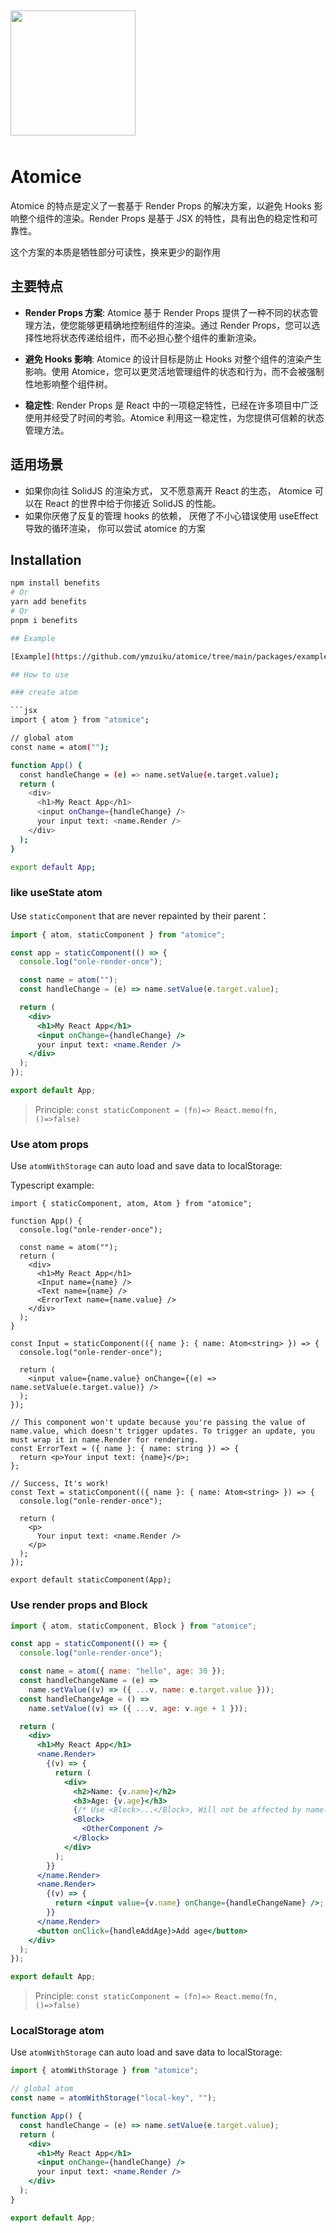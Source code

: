 <img src="packages/atomice/logo.png" style="margin: 10px auto; text-align:center; height:200px" />

# Atomice

Atomice 的特点是定义了一套基于 Render Props 的解决方案，以避免 Hooks 影响整个组件的渲染。Render Props 是基于 JSX 的特性，具有出色的稳定性和可靠性。

这个方案的本质是牺牲部分可读性，换来更少的副作用

## 主要特点

- **Render Props 方案**: Atomice 基于 Render Props 提供了一种不同的状态管理方法，使您能够更精确地控制组件的渲染。通过 Render Props，您可以选择性地将状态传递给组件，而不必担心整个组件的重新渲染。

- **避免 Hooks 影响**: Atomice 的设计目标是防止 Hooks 对整个组件的渲染产生影响。使用 Atomice，您可以更灵活地管理组件的状态和行为，而不会被强制性地影响整个组件树。

- **稳定性**: Render Props 是 React 中的一项稳定特性，已经在许多项目中广泛使用并经受了时间的考验。Atomice 利用这一稳定性，为您提供可信赖的状态管理方法。

## 适用场景

- 如果你向往 SolidJS 的渲染方式， 又不愿意离开 React 的生态， Atomice 可以在 React 的世界中给于你接近 SolidJS 的性能。
- 如果你厌倦了反复的管理 hooks 的依赖， 厌倦了不小心错误使用 useEffect 导致的循环渲染， 你可以尝试 atomice 的方案

## Installation

````sh
npm install benefits
# Or
yarn add benefits
# Or
pnpm i benefits

## Example

[Example](https://github.com/ymzuiku/atomice/tree/main/packages/example)

## How to use

### create atom

```jsx
import { atom } from "atomice";

// global atom
const name = atom("");

function App() {
  const handleChange = (e) => name.setValue(e.target.value);
  return (
    <div>
      <h1>My React App</h1>
      <input onChange={handleChange} />
      your input text: <name.Render />
    </div>
  );
}

export default App;
````

### like useState atom

Use `staticComponent` that are never repainted by their parent：

```jsx
import { atom, staticComponent } from "atomice";

const app = staticComponent(() => {
  console.log("onle-render-once");

  const name = atom("");
  const handleChange = (e) => name.setValue(e.target.value);

  return (
    <div>
      <h1>My React App</h1>
      <input onChange={handleChange} />
      your input text: <name.Render />
    </div>
  );
});

export default App;
```

> Principle: `const staticComponent = (fn)=> React.memo(fn, ()=>false)`

### Use atom props

Use `atomWithStorage` can auto load and save data to localStorage:

Typescript example:

```tsx
import { staticComponent, atom, Atom } from "atomice";

function App() {
  console.log("onle-render-once");

  const name = atom("");
  return (
    <div>
      <h1>My React App</h1>
      <Input name={name} />
      <Text name={name} />
      <ErrorText name={name.value} />
    </div>
  );
}

const Input = staticComponent(({ name }: { name: Atom<string> }) => {
  console.log("onle-render-once");

  return (
    <input value={name.value} onChange={(e) => name.setValue(e.target.value)} />
  );
});

// This component won't update because you're passing the value of name.value, which doesn't trigger updates. To trigger an update, you must wrap it in name.Render for rendering.
const ErrorText = ({ name }: { name: string }) => {
  return <p>Your input text: {name}</p>;
};

// Success, It's work!
const Text = staticComponent(({ name }: { name: Atom<string> }) => {
  console.log("onle-render-once");

  return (
    <p>
      Your input text: <name.Render />
    </p>
  );
});

export default staticComponent(App);
```

### Use render props and Block

```jsx
import { atom, staticComponent, Block } from "atomice";

const app = staticComponent(() => {
  console.log("onle-render-once");

  const name = atom({ name: "hello", age: 30 });
  const handleChangeName = (e) =>
    name.setValue((v) => ({ ...v, name: e.target.value }));
  const handleChangeAge = () =>
    name.setValue((v) => ({ ...v, age: v.age + 1 }));

  return (
    <div>
      <h1>My React App</h1>
      <name.Render>
        {(v) => {
          return (
            <div>
              <h2>Name: {v.name}</h2>
              <h3>Age: {v.age}</h3>
              {/* Use <Block>...</Block>, Will not be affected by name-atom re-render */}
              <Block>
                <OtherComponent />
              </Block>
            </div>
          );
        }}
      </name.Render>
      <name.Render>
        {(v) => {
          return <input value={v.name} onChange={handleChangeName} />;
        }}
      </name.Render>
      <button onClick={handleAddAge}>Add age</button>
    </div>
  );
});

export default App;
```

> Principle: `const staticComponent = (fn)=> React.memo(fn, ()=>false)`

### LocalStorage atom

Use `atomWithStorage` can auto load and save data to localStorage:

```jsx
import { atomWithStorage } from "atomice";

// global atom
const name = atomWithStorage("local-key", "");

function App() {
  const handleChange = (e) => name.setValue(e.target.value);
  return (
    <div>
      <h1>My React App</h1>
      <input onChange={handleChange} />
      your input text: <name.Render />
    </div>
  );
}

export default App;
```
